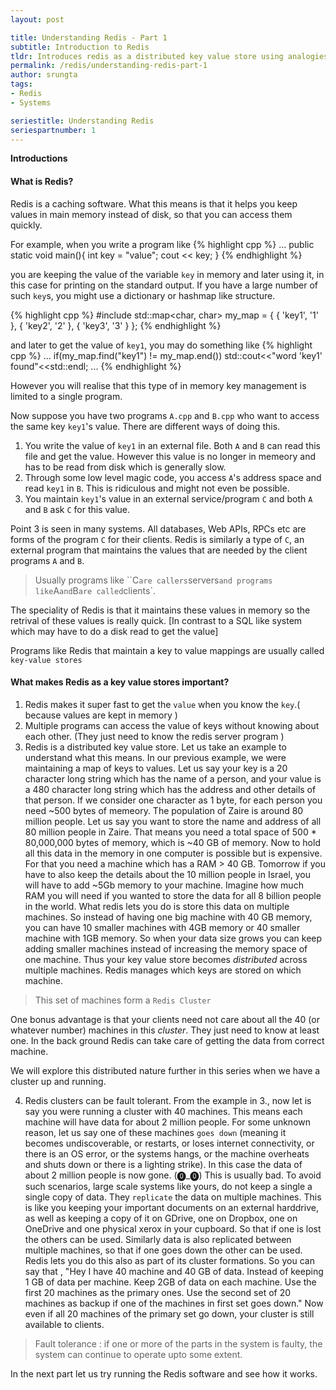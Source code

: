 ```yaml
---
layout: post

title: Understanding Redis - Part 1
subtitle: Introduction to Redis
tldr: Introduces redis as a distributed key value store using analogies.
permalink: /redis/understanding-redis-part-1
author: srungta
tags: 
- Redis
- Systems

seriestitle: Understanding Redis
seriespartnumber: 1
---
```

**Introductions**

#### What is Redis?
Redis is a caching software. What this means is that it helps you keep values in main memory instead of disk, so that you can access them quickly.

For example, when you write a program like 
{% highlight cpp %}
...
public static void main(){
    int key = "value";
    cout << key;
}
{% endhighlight %}

you are keeping the value of the variable `key` in memory and later using it, in this case for printing on the standard output.
If you have a large number of such `key`s, you might use a dictionary or hashmap like structure.

{% highlight cpp %}
#include <map>
std::map<char, char> my_map = {
    { 'key1', '1' },
    { 'key2', '2' },
    { 'key3', '3' }
};
{% endhighlight %}

and later to get the value of `key1`, you may do something like
{% highlight cpp %}
...
if(my_map.find("key1") != my_map.end())
        std::cout<<"word 'key1' found"<<std::endl;
...
{% endhighlight %}

However you will realise that this type of in memory key management is limited to a single program.

Now suppose you have two programs `A.cpp` and `B.cpp` who want to access the same key `key1`'s value.
There are different ways of doing this.
1. You write the value of `key1` in an external file. Both `A` and `B` can read this file and get the value. However this value is no longer in memeory and has to be read from disk which is generally slow.
2. Through some low level magic code, you access `A`'s address space and read `key1` in `B`. This is ridiculous and might not even be possible. 
3.  You maintain `key1`'s value in an external service/program `C` and both `A` and `B` ask `C` for this value.  

Point 3 is seen in many systems. All databases, Web APIs, RPCs etc are forms of the program `C` for their clients.
Redis is similarly a type of `C`, an external program that maintains the values that are needed by the client programs `A` and `B`.

> Usually programs like ``C` are callers `servers` and programs like `A` and `B` are called `clients`.

The speciality of Redis is that it maintains these values in memory so the retrival of these values is really quick.
[In contrast to a SQL like system which may have to do a disk read to get the value]

Programs like Redis that maintain a key to value mappings are usually called `key-value stores` 

#### What makes Redis as a key value stores important?
1. Redis makes it super fast to get the `value` when you know the `key`.( because values are kept in memory )
2. Multiple programs can access the value of keys without knowing about each other. (They just need to know the redis server program )
3. Redis is a distributed key value store.
Let us take an example to understand what this means.
In our previous example, we were maintaining a map of keys to values.
Let us say your key is a 20 character long string which has the name of a person, and your value is a 480 character long string which has the address and other details of that person.
If we consider one character as 1 byte, for each person you need ~500 bytes of memeory.
The population of Zaire is around 80 million people.
Let us say you want to store the name and address of all 80 million people in Zaire. 
That means you need a total space of 500 * 80,000,000 bytes of memory, which is ~40 GB of memory.
Now to hold all this data in the memory in one computer is possible but is expensive.
For that you need a machine which has a RAM > 40 GB.
Tomorrow if you have to also keep the details about the 10 million people in Israel, you will have to add ~5Gb memory to your machine. Imagine how much RAM you will need if you wanted to store the data for all 8 billion people in the world.
What redis lets you do is store this data on multiple machines.
So instead of having one big machine with 40 GB memory, you can have 10 smaller machines with 4GB memory or 40 smaller machine with 1GB memory.
So when your data size grows you can keep adding smaller machines instead of increasing the memory space of one machine.
Thus your key value store becomes *distributed* across multiple machines.
Redis manages which keys are stored on which machine.

> This set of machines form a `Redis Cluster`

One bonus advantage is that your clients need not care about all the 40 (or whatever number) machines in this *cluster*.
They just need to know at least one. In the back ground Redis can take care of getting the data from correct machine. 

We will explore this distributed nature further in this series when we have a cluster up and running.

4. Redis clusters can be fault tolerant.
From the example in 3., now let is say you were running a cluster with 40 machines. This means each machine will have data for about 2 million people. For some unknown reason, let us say one of these machines `goes down` (meaning it becomes undiscoverable, or restarts, or loses internet connectivity, or there is an OS error, or the systems hangs, or the machine overheats and shuts down or there is a lighting strike). In this case the data of about 2 million people is now gone. (⓿_⓿)
This is usually bad.
To avoid such scenarios, large scale systems like yours, do not keep a single a single copy of data. They `replicate` the data on multiple machines.
This is like you keeping your important documents on an external harddrive, as well as keeping a copy of it on GDrive, one on Dropbox, one on OneDrive and one physical xerox in your cupboard.
So that if one is lost the others can be used.
Similarly data is also replicated between multiple machines, so that if one goes down the other can be used.
Redis lets you do this also as part of its cluster formations.
So you can say that , "Hey I have 40 machine and 40 GB of data. Instead of keeping 1 GB of data per machine. Keep 2GB of data on each machine. Use the first 20 machines as the primary ones. Use the second set of 20 machines as backup if one of the machines in first set goes down."
Now even if all 20 machines of the primary set go down, your cluster is still available to clients. 
> Fault tolerance : if one or more of the parts in the system is faulty, the system can continue to operate upto some extent. 

In the next part let us try running the Redis software and see how it works.
